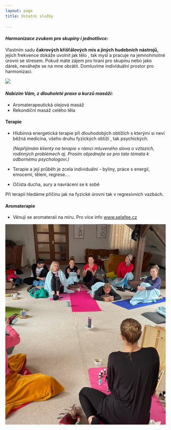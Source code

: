 ```yaml
---
layout: page
title: Ostatní služby

---
```

#### _Harmonizace zvukem pro skupiny i jednotlivce:_

Vlastním sadu **čakrových křišťálových mís a jiných hudebních nástrojů,** jejich frekvence dokáže uvolnit jak tělo , tak mysl a pracuje na jemnohmotné úrovni se stresem. Pokud máte zájem pro hraní pro skupinu nebo jako dárek, neváhejte se na mne obrátit. Domluvíme individuální prostor pro harmonizaci.

![](/uploads/img20220923155209.jpg)

#### _Nabízím Vám, z dlouholeté praxe a kurzů masáží:_

* Aromaterapeutická olejová masáž
* Rekondiční masáž celého těla

#### Terapie

* Hlubinná energetická terapie při dlouhodobých obtížích s kterými si neví běžná medicína, všeho druhu fyzických obtíží , tak psychických.

  _(Nepřijímám klienty na terapie v rámci mluveného slova o vztazích, rodinných problémech aj. Prosím objednejte se pro tato témata k odbornému psychologovi.)_
* Terapie a její průběh je zcela individuální - byliny, práce s energií, emocemi, tělem, regrese....
* Očista ducha, aury a navrácení se k sobě

Při terapii hledáme příčinu jak na fyzické úrovni tak v regresivních vazbách.

#### Aromaterapie

* Věnuji se aromateraii na míru. Pro více info www.selafee.cz

![](/uploads/275375680_5620571014639976_7719038310409299580_n.jpg)